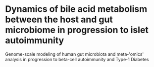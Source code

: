 # Dynamics of bile acid metabolism between the host and gut microbiome in progression to islet autoimmunity
Genome-scale modeling of human gut microbiota and meta-'omics' analysis in progression to beta-cell autoimmunity and Type-1 Diabetes
